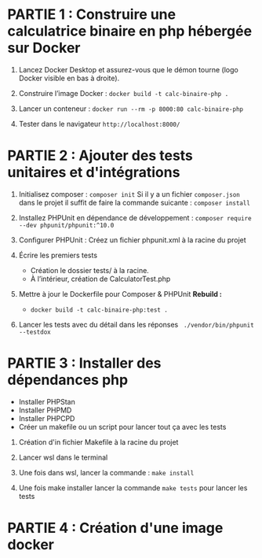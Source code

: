 # PARTIE 1 : Construire une calculatrice binaire en php hébergée sur Docker

1. Lancez Docker Desktop et assurez-vous que le démon tourne (logo Docker visible en bas à droite).

2. Construire l’image Docker :
`docker build -t calc-binaire-php .`

3.  Lancer un conteneur :
`docker run --rm -p 8000:80 calc-binaire-php`

4. Tester dans le navigateur
`http://localhost:8000/`

# PARTIE 2 : Ajouter des tests unitaires et d'intégrations

1. Initialisez composer :
`composer init`
Si il y a un fichier `composer.json` dans le projet il suffit de faire la commande suicante : `composer install`

2. Installez PHPUnit en dépendance de développement :
`composer require --dev phpunit/phpunit:^10.0`  


3. Configurer PHPUnit :
Créez un fichier phpunit.xml à la racine du projet

4. Écrire les premiers tests
    - Création le dossier tests/ à la racine.
    - À l’intérieur, création de CalculatorTest.php

5. Mettre à jour le Dockerfile pour Composer & PHPUnit
**Rebuild :** 
    - `docker build -t calc-binaire-php:test .`

6. Lancer les tests avec du détail dans les réponses
` ./vendor/bin/phpunit --testdox`

# PARTIE 3 : Installer des dépendances php

- Installer PHPStan
- Installer PHPMD
- Installer PHPCPD
- Créer un makefile ou un script pour lancer tout ça avec les tests 

1. Création d'in fichier Makefile à la racine du projet

2. Lancer wsl dans le terminal

3. Une fois dans wsl, lancer la commande : `make install`

4. Une fois make installer lancer la commande `make tests` pour lancer les tests

# PARTIE 4 : Création d'une image docker 